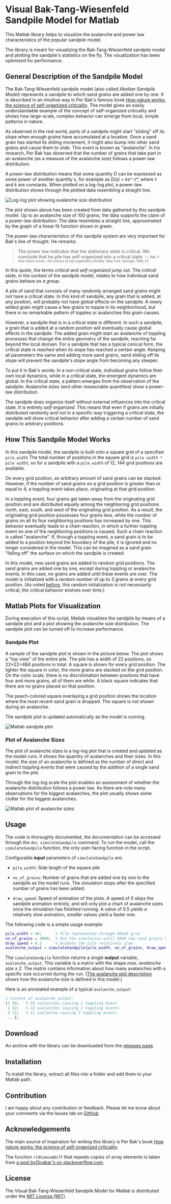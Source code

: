 Visual Bak-Tang-Wiesenfeld Sandpile Model for Matlab
====================================================
This Matlab library helps to visualize the avalanche and power law characteristics of the popular sandpile model.

The library is meant for visualizing the Bak-Tang-Wiesenfeld sandpile model and plotting the sandpile's statistics 
on the fly. The visualization has been optimized for performance.

General Description of the Sandpile Model
-----------------------------------------
The Bak-Tang-Wiesenfeld sandpile model (also called *Abelian Sandpile Model*) represents a sandpile to which sand
grains are added one by one. It is described in an intuitive way in Per Bak's famous book 
[How nature works: the science of self-organized criticality](https://books.google.com/books/about/How_nature_works.html?id=e5XuAAAAMAAJ).
The model gives an easily understandable example of the concept of self-organized criticality and shows how large-scale,
complex behavior can emerge from local, simple patterns in nature.

As observed in the real world, parts of a sandpile might start "sliding" off its slope when enough grains have 
accumulated at a location. Once a sand grain has started its sliding movement, it might also bump into other sand grains
and cause them to slide. This event is known as "avalanche". In his research, Per Bak has observed that the number of 
grains that take part in an avalanche (as a measure of the avalanche size) follows a power-law distribution. 

A power-law distribution means that some quantity *D* can be expressed as some power of another quantity *s*, for 
example as *D(s) = k*s^-τ*, where *τ* and *k* are constants. When plotted on a log-log plot, a power-law distribution 
shows through the plotted data resembling a straight line.

![Log-log plot showing avalanche size distribution](sandpile_log-log_plot.png "Avalanche Sizes Follow Power Law")

The plot shown above has been created from data gathered by this sandpile model. Up to an avalanche size of 100 grains,
the data supports the claim of a power-law distribution: The data resembles a straight line, approximated by the graph
of a linear fit function shown in green.

The power-law characteristics of the sandpile system are very important for Bak's line of thought. He remarks:

> The power law indicates that the stationary state is critical.
> We conclude that he pile has self-organized into a critical state.
> -- <sub><sup>Bak, P. *How nature works : the science of self-organized criticality*. New York: Springer, 1996, 57.</sup></sub>

In this quote, the terms *critical* and *self-organized* jump out. The *critical* state, in the context of the sandpile
model, relates to how individual sand grains behave *as a group*. 

A pile of sand that consists of many randomly arranged sand grains might not have a critical state. In this kind of 
sandpile, any grain that is added, at any position, will probably not have global effects on the sandpile. A newly added
grain might cause a few grains to topple in its neighborhood, but there is no remarkable pattern of topples or 
avalanches this grain causes.

However, a sandpile that is in a critical state is different. In such a sandpile, a grain that is added at a random 
position will eventually cause global effects in the sandpile. The added grain might start an avalanche of toppling 
processes that change the entire geometry of the sandpile, reaching far beyond the local domain. For a sandpile that 
has a typical conical form, the critical state is reached when its slope has reached a certain angle. Keeping all 
parameters the same and adding more sand grains, sand sliding off its slope will prevent the sandpile's slope angle 
from becoming any steeper.

To put it in Bak's words: In a non-critical state, individual grains follow their own local dynamics, while in a 
critical state, the emergent dynamics are global. In the critical state, a pattern emerges from the observation of the 
sandpile: Avalanche sizes (and other measurable quantities) show a power-law distribution.

The sandpile does organize itself without external influences into the critical state. It is entirely *self-organized*.
This means that even if grains are initially distributed randomly and not in a specific way triggering a critical state,
the sandpile will show critical behavior after adding a certain number of sand grains to arbitrary positions.

How This Sandpile Model Works
-----------------------------
In this sandpile model, the sandpile is built onto a square grid of a specified `pile_width` The total number of 
positions in the square grid is `pile width * pile width`, so for a sandpile with a `pile_width` of 12, 144 grid 
positions are available.

On every grid position, an arbitrary amount of sand grains can be stacked. However, if the number of sand grains on a
grid position is greater than or equal to 4, a toppling event takes place, originating at that grid position.

In a toppling event, four grains get taken away from the originating grid position and are distributed equally among the
neighboring grid positions north, east, south, and west of the originating grid position. As a result, the originating 
grid position possesses four grains less, while the number of grains on all its four neighboring positions has increased
by one. This behavior eventually leads to a chain reaction, in which a further toppling event on one of the neighboring
positions is caused. Such a chain reaction is called "avalanche". If, through a toppling event, a sand grain is to be 
added to a position beyond the boundary of the pile, it is ignored and no longer considered in the model. This can be 
imagined as a sand grain "falling off" the surface on which the sandpile is created.

In this model, new sand grains are added to random grid positions. The sand grains are added one by one, except during 
toppling or avalanche events. In this case, no grains are added until these events are over. The model is initialized
with a random number of up to 3 grains at every grid position. (As noted [before](#general-description-of-the-sandpile-model), 
this random initialization is not necessarily critical, the critical behavior evolves over time.)

Matlab Plots for Visualization
------------------------------
During execution of this script, Matlab visualizes the sandpile by means of a sandpile plot and a plot showing the
avalanche size distribution. The sandpile plot can be turned off to increase performance.

### Sandpile Plot
A sample of the sandpile plot is shown in the picture below. The plot shows a "top view" of the entire pile. The 
pile has a width of 22 positions, so 22*22=484 positions in total. A square is shown for every grid position. The 
lighter the square in color, the more grains are stacked on the grid position. On the color scale, there is no 
discrimination between positions that have four and more grains, all of them are white. A black square indicates that
there are no grains placed on that position.

The peach-colored square overlaying a grid position shows the location where the most recent sand grain is dropped. The 
square is not shown during an avalanche.

The sandpile plot is updated automatically as the model is running.

![Matlab sandpile plot](sandpile_grid.png "Matlab plot showing sandpile")

### Plot of Avalanche Sizes
The plot of avalanche sizes is a log-log plot that is created and updated as the model runs. It shows the quantity of 
avalanches and their sizes. In this model, the size of an avalanche is defined as the number of direct and indirect
toppling events that were caused by the addition of a single sand grain to the pile.

Through the log-log scale the plot enables an assessment of whether the avalanche distribution follows a power law. As 
there are note many observations for the biggest avalanches, the plot usually shows some clutter for the biggest 
avalanches.

![Matlab plot of avalanche sizes](sandpile_size_plot.png "Matlab plot showing avalanche sizes")

Usage
-----
The code is thoroughly documented, the documentation can be accessed through the `doc simulateSandpile` command. To run
the model, call the `simulateSandpile` function, the only user-facing function in the script.

Configurable **input** parameters of `simulateSandpile` are:

* `pile_width`: Side length of the square pile

* `no_of_grains`: Number of grains that are added one by one to the sandpile as the model runs. The simulation stops 
after the specified number of grains has been added.

* `draw_speed`: Speed of animation of the plots. A speed of 0 skips the sandpile animation entirely, and will only plot 
a chart of avalanche sizes once the simulation has finished running. A value of 0.5 yields a relatively slow animation, smaller 
values yield a faster one.

The following code is a simple usage example:
```matlab
pile_width = 40;      % Pile represented through 40x40 grid
no_of_grains = 4000;  % Run the simulation until 4000 new sand grains have been added
draw_speed = 0.2      % Animate the pile relatively slow
avalanche_output = simulateSandpile(pile_width, no_of_grains, draw_speed)
```

The `simulateSandpile` function returns a single **output** variable, `avalanche_output`. This variable is a matrix with
the shape *max. avalanche size x 2*. The matrix contains information about how many avalanches with a specific size 
occurred during the run. ([The avalanche plot description](#plot-of-avalanche-sizes) shows how the avalanche size is
defined in this model.)

Here is an annotated example of a typical `avalanche_output`:
```matlab
% Content of avalanche_output:
[1 50;   % 50 avalanches causing 1 toppling event
 2 32;   % 32 avalanches causing 2 toppling events
 3 11;   % 11 avalanche causing 3 toppling events
 ...];
```

Download
--------
An archive with the library can be downloaded from the [releases page](https://github.com/flrs/visual_sandpile/releases).

Installation
------------
To install the library, extract all files into a folder and add them to your Matlab path.

Contribution
------------
I am happy about any contribution or feedback. Please let me know about your comments via the Issues tab on 
[GitHub](https://github.com/flrs/visual_sandpile/issues).

Acknowledgements
----------------
The main source of inspiration for writing this library is Per Bak's book 
[How nature works: the science of self-organized criticality](https://books.google.com/books/about/How_nature_works.html?id=e5XuAAAAMAAJ).

The function `rldCumsumDiff` that repeats copies of array elements is taken from [a post byDivakar's on stackoverflow.com](http://stackoverflow.com/a/29079288/2778484).

License
-------
The Visual Bak-Tang-Wiesenfeld Sandpile Model for Matlab is distributed under the [MIT License (MIT)](https://github.com/flrs/visual_sandpile/blob/master/LICENSE.md).